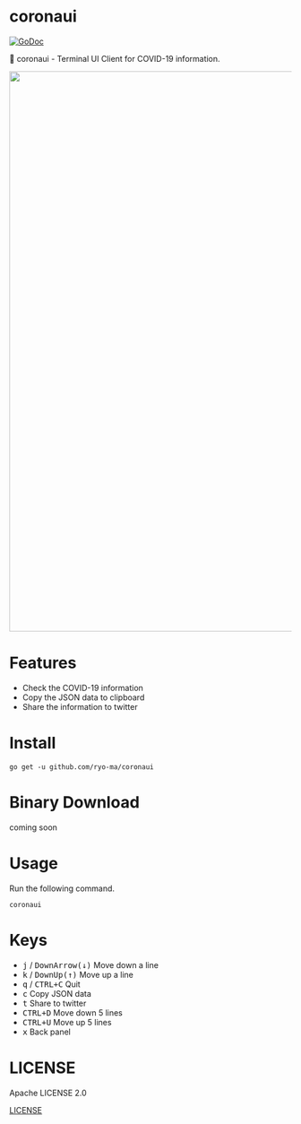 # coronaui

[![GoDoc](https://godoc.org/github.com/jroimartin/gocui?status.svg)](https://godoc.org/github.com/jroimartin/gocui)

🦠 coronaui - Terminal UI Client for COVID-19 information.

<img src="https://user-images.githubusercontent.com/6661165/77813273-bf28c600-70ea-11ea-880a-2c77ce1754da.gif" width="1000">


# Features

* Check the COVID-19 information
* Copy the JSON data to clipboard
* Share the information to twitter


# Install

```
go get -u github.com/ryo-ma/coronaui
```

# Binary Download

coming soon

# Usage

Run the following command.

```
coronaui
```

# Keys

* <kbd>j</kbd> / <kbd>DownArrow(↓)</kbd>
Move down a line
* <kbd>k</kbd> / <kbd>DownUp(↑)</kbd>
Move up a line
* <kbd>q</kbd> / <kbd>CTRL+C</kbd>
Quit
* <kbd>c</kbd>
Copy JSON data
* <kbd>t</kbd>
Share to twitter
* <kbd>CTRL+D</kbd>
Move down 5 lines
* <kbd>CTRL+U</kbd>
Move up 5 lines
* <kbd>x</kbd>
Back panel

# LICENSE

Apache LICENSE 2.0

[LICENSE](./LICENSE)
